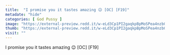 ```yaml
---
title:  "I promise you it tastes amazing 😉 [OC] [F19]"
metadate: "hide"
categories: [ God Pussy ]
image: "https://external-preview.redd.it/w-eLd3Cp1PI2gaqkpBpMoSPea4nzb0xPlDLrl2pXWsQ.jpg?auto=webp&s=0e9b5527f4b1e547af095b2c5a95639b5ecb1fcd"
thumb: "https://external-preview.redd.it/w-eLd3Cp1PI2gaqkpBpMoSPea4nzb0xPlDLrl2pXWsQ.jpg?width=1080&crop=smart&auto=webp&s=4be8021e3f5192547750c143bdd2e7f0f66d851e"
visit: ""
---
```

I promise you it tastes amazing 😉 [OC] [F19]
